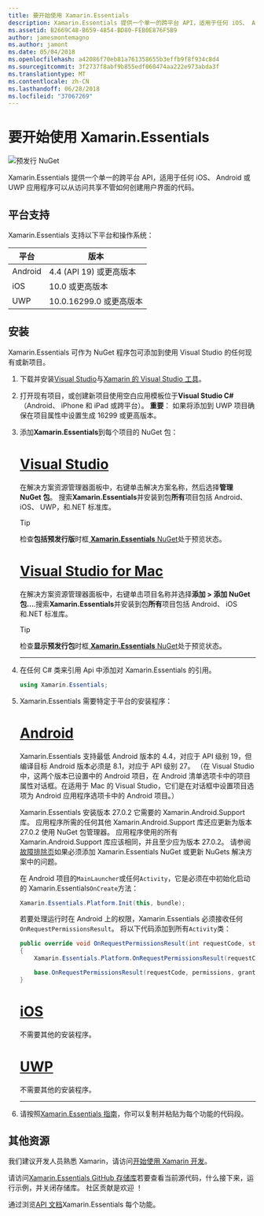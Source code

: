 ```yaml
---
title: 要开始使用 Xamarin.Essentials
description: Xamarin.Essentials 提供一个单一的跨平台 API，适用于任何 iOS、 Android 或 UWP 应用程序可以从访问共享不管如何创建用户界面的代码。
ms.assetid: B2669C48-B659-4854-BD80-FEB0E876F5B9
author: jamesmontemagno
ms.author: jamont
ms.date: 05/04/2018
ms.openlocfilehash: a42086f70eb81a761358655b3effb9f8f934c8d4
ms.sourcegitcommit: 3f2737f8abf9b855edf060474aa222e973abda3f
ms.translationtype: MT
ms.contentlocale: zh-CN
ms.lasthandoff: 06/28/2018
ms.locfileid: "37067269"
---
```

# <a name="get-started-with-xamarinessentials"></a>要开始使用 Xamarin.Essentials

![预发行 NuGet](~/media/shared/pre-release.png)

Xamarin.Essentials 提供一个单一的跨平台 API，适用于任何 iOS、 Android 或 UWP 应用程序可以从访问共享不管如何创建用户界面的代码。

## <a name="platform-support"></a>平台支持

Xamarin.Essentials 支持以下平台和操作系统：

| 平台 | 版本 |
| --- | --- |
| Android | 4.4 (API 19) 或更高版本 |
| iOS |10.0 或更高版本 |
| UWP | 10.0.16299.0 或更高版本 |

## <a name="installation"></a>安装

Xamarin.Essentials 可作为 NuGet 程序包可添加到使用 Visual Studio 的任何现有或新项目。

1. 下载并安装[Visual Studio](http://visualstudio.com)与[Xamarin 的 Visual Studio 工具](~/cross-platform/get-started/installation/index.md)。

2. 打开现有项目，或创建新项目使用空白应用模板位于**Visual Studio C#** （Android、 iPhone 和 iPad 或跨平台）。 **重要**： 如果将添加到 UWP 项目确保在项目属性中设置生成 16299 或更高版本。

3. 添加**Xamarin.Essentials**到每个项目的 NuGet 包：

    # <a name="visual-studiotabwindows"></a>[Visual Studio](#tab/windows)

    在解决方案资源管理器面板中，右键单击解决方案名称，然后选择**管理 NuGet 包**。 搜索**Xamarin.Essentials**并安装到包**所有**项目包括 Android、 iOS、 UWP，和.NET 标准库。

    > [!TIP]
    > 检查**包括预发行版**时框[ **Xamarin.Essentials** NuGet](https://www.nuget.org/packages/Xamarin.Essentials)处于预览状态。

    # <a name="visual-studio-for-mactabmacos"></a>[Visual Studio for Mac](#tab/macos)

    在解决方案资源管理器面板中，右键单击项目名称并选择**添加 > 添加 NuGet 包...**.搜索**Xamarin.Essentials**并安装到包**所有**项目包括 Android、 iOS 和.NET 标准库。

    > [!TIP]
    > 检查**显示预发行包**时框[ **Xamarin.Essentials** NuGet](https://www.nuget.org/packages/Xamarin.Essentials)处于预览状态。

    -----

4. 在任何 C# 类来引用 Api 中添加对 Xamarin.Essentials 的引用。

    ```csharp
    using Xamarin.Essentials;
    ```

5. Xamarin.Essentials 需要特定于平台的安装程序：

    # <a name="androidtabandroid"></a>[Android](#tab/android)

    Xamarin.Essentials 支持最低 Android 版本的 4.4，对应于 API 级别 19，但编译目标 Android 版本必须是 8.1，对应于 API 级别 27。 （在 Visual Studio 中，这两个版本已设置中的 Android 项目，在 Android 清单选项卡中的项目属性对话框。在适用于 Mac 的 Visual Studio，它们是在对话框中设置项目选项为 Android 应用程序选项卡中的 Android 项目。） 
    
    Xamarin.Essentials 安装版本 27.0.2 它需要的 Xamarin.Android.Support 库。 应用程序所需的任何其他 Xamarin.Android.Support 库还应更新为版本 27.0.2 使用 NuGet 包管理器。 应用程序使用的所有 Xamarin.Android.Support 库应该相同，并且至少应为版本 27.0.2。 请参阅[故障排除页](troubleshooting.md)如果必须添加 Xamarin.Essentials NuGet 或更新 NuGets 解决方案中的问题。

    在 Android 项目的`MainLauncher`或任何`Activity`，它是必须在中初始化启动的 Xamarin.Essentials`OnCreate`方法：

    ```csharp
    Xamarin.Essentials.Platform.Init(this, bundle);
    ```

    若要处理运行时在 Android 上的权限，Xamarin.Essentials 必须接收任何`OnRequestPermissionsResult`。 将以下代码添加到所有`Activity`类：

    ```csharp
    public override void OnRequestPermissionsResult(int requestCode, string[] permissions, [GeneratedEnum] Android.Content.PM.Permission[] grantResults)
    {
        Xamarin.Essentials.Platform.OnRequestPermissionsResult(requestCode, permissions, grantResults);

        base.OnRequestPermissionsResult(requestCode, permissions, grantResults);
    }
    ```

    # <a name="iostabios"></a>[iOS](#tab/ios)

    不需要其他的安装程序。

    # <a name="uwptabuwp"></a>[UWP](#tab/uwp)

    不需要其他的安装程序。

    -----

6. 请按照[Xamarin.Essentials 指南](index.md)，你可以复制并粘贴为每个功能的代码段。

## <a name="other-resources"></a>其他资源

我们建议开发人员熟悉 Xamarin，请访问[开始使用 Xamarin 开发](~/cross-platform/getting-started/index.md)。

请访问[Xamarin.Essentials GitHub 存储库](http://github.com/xamarin/Essentials)若要查看当前源代码，什么接下来，运行示例，并关闭存储库。 社区贡献是欢迎 ！

通过浏览[API 文档](xref:Xamarin.Essentials)Xamarin.Essentials 每个功能。
